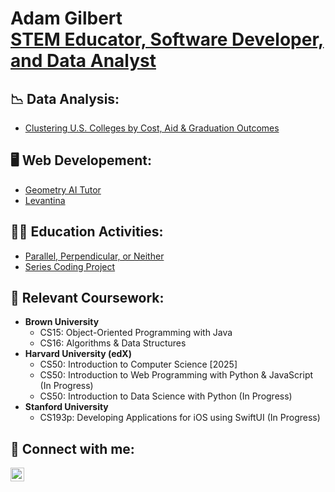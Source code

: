 <h1> Adam Gilbert <br>
  <a href="https://www.linkedin.com/in/adam-gilbert-715ba8154/">STEM Educator, Software Developer, and Data Analyst</a>
</h1>

<h2>📉 Data Analysis: </h2>
  
  - [Clustering U.S. Colleges by Cost, Aid & Graduation Outcomes](https://github.com/adamgilbert516/higher-ed-clustering)

<h2>🖥️ Web Developement:</h2>

  - [Geometry AI Tutor](https://github.com/adamgilbert516/geometry-ai-tutor)
  - [Levantina](https://github.com/adamgilbert516/levantina)

<h2>👨‍💻 Education Activities:</h2>

  - [Parallel, Perpendicular, or Neither](https://github.com/adamgilbert516/parallel_perp_neither)
  - [Series Coding Project](https://github.com/adamgilbert516/series.coding_project)

  
<h2> 🌱 Relevant Coursework:</h2>

- <b>Brown University</b>
  - CS15: Object-Oriented Programming with Java
  - CS16: Algorithms & Data Structures
- <b>Harvard University (edX)</b>
  - CS50: Introduction to Computer Science [2025]
  - CS50: Introduction to Web Programming with Python & JavaScript (In Progress)
  - CS50: Introduction to Data Science with Python (In Progress)
- <b>Stanford University</b>
  - CS193p: Developing Applications for iOS using SwiftUI (In Progress)

<h2> 🤳 Connect with me:</h2>

[<img align="left" alt="AdamGilbert | LinkedIn" width="22px" src="https://cdn.jsdelivr.net/npm/simple-icons@v3/icons/linkedin.svg" />][linkedin]

[linkedin]: https://www.linkedin.com/in/adam-gilbert-715ba8154/

<!--
**adamgilbert516/adamgilbert516** is a ✨ _special_ ✨ repository because its `README.md` (this file) appears on your GitHub profile.

Here are some ideas to get you started:

- 🔭 I’m currently working on ...
- 🌱 I’m currently learning ...
- 👯 I’m looking to collaborate on ...
- 🤔 I’m looking for help with ...
- 💬 Ask me about ...
- 📫 How to reach me: ...
- 😄 Pronouns: ...
- ⚡ Fun fact: ...
-->

